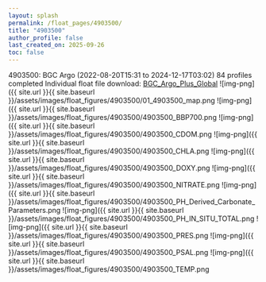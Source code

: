 ```yaml
---
layout: splash
permalink: /float_pages/4903500/
title: "4903500"
author_profile: false
last_created_on: 2025-09-26
toc: false
---
```

 
4903500: BGC Argo (2022-08-20T15:31 to 2024-12-17T03:02)
84 profiles completed
Individual float file download: [BGC_Argo_Plus_Global](https://ftp.soest.hawaii.edu/bgc_argo_plus/Individual_Floats/outliers_removed/4903500_Sprof_processed.nc)
![img-png]({{ site.url }}{{ site.baseurl }}/assets/images/float_figures/4903500/01_4903500_map.png
![img-png]({{ site.url }}{{ site.baseurl }}/assets/images/float_figures/4903500/4903500_BBP700.png
![img-png]({{ site.url }}{{ site.baseurl }}/assets/images/float_figures/4903500/4903500_CDOM.png
![img-png]({{ site.url }}{{ site.baseurl }}/assets/images/float_figures/4903500/4903500_CHLA.png
![img-png]({{ site.url }}{{ site.baseurl }}/assets/images/float_figures/4903500/4903500_DOXY.png
![img-png]({{ site.url }}{{ site.baseurl }}/assets/images/float_figures/4903500/4903500_NITRATE.png
![img-png]({{ site.url }}{{ site.baseurl }}/assets/images/float_figures/4903500/4903500_PH_Derived_Carbonate_Parameters.png
![img-png]({{ site.url }}{{ site.baseurl }}/assets/images/float_figures/4903500/4903500_PH_IN_SITU_TOTAL.png
![img-png]({{ site.url }}{{ site.baseurl }}/assets/images/float_figures/4903500/4903500_PRES.png
![img-png]({{ site.url }}{{ site.baseurl }}/assets/images/float_figures/4903500/4903500_PSAL.png
![img-png]({{ site.url }}{{ site.baseurl }}/assets/images/float_figures/4903500/4903500_TEMP.png
